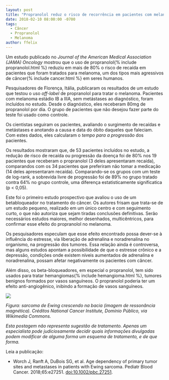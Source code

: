 ```yaml
---
layout: post
title: "Propranolol reduz o risco de recorrência em pacientes com melanoma"
date: 2018-02-10 08:00:00 -0700
tags:
  - Câncer
  - Propranolol
  - Melanoma
author: ffelix
---
```

Um estudo publicado no _Journal of the American Medical Association (JAMA) Oncology_ mostrou que o uso de propranolol{% include propranolol.html %} reduziu em mais de 80% o risco de recaída em pacientes que foram tratados para melanoma, um dos tipos mais agressivos de câncer{% include cancer.html %} em seres humanos.
<!--more-->

Pesquisadores de Florença, Itália, publicaram os resultados de um estudo que testou o uso _off-label_ de propranolol para tratar o melanoma. Pacientes com melanoma estádio IB a IIIA, sem metástases ao diagnóstico, foram incluídos no estudo. Desde o diagnóstico, eles receberam 80mg de propranolol por dia. O grupo de pacientes que não desejou fazer parte do teste foi usado como controle.

Os cientistas seguiram os pacientes, avaliando o surgimento de recaídas e metástases e anotando a causa e data do óbito daqueles que faleciam. Com estes dados, eles calcularam o _tempo para a progressão_ dos pacientes.

Os resultados mostraram que, de 53 pacientes incluídos no estudo, a redução de risco de recaída ou progressão da doença foi de 80% nos 19 pacientes que receberam o propranolol (3 deles apresentaram recaída), comparandos com os 34 pacientes que preferiram não tomar a medicação (14 deles apresentaram recaída). Comparando-se os grupos com um teste de log-rank, a sobrevida livre de progressão foi de 89% no grupo tratado contra 64% no grupo controle, uma diferença estatisticamente significatica (p < 0,05).

Este foi o primeiro estudo prospectivo que avaliou o uso de um betabloqueador no tratamento do câncer. Os autores frisam que trata-se de um estudo pequeno, realizado em um único centro e com seguimento curto, o que não autoriza que sejam tiradas conclusões definitivas. Serão necessários estudos maiores, melhor desenhados, multicêntricos, para confirmar esse efeito do propranolol no melanoma.

Os pesquisadores especulam que esse efeito encontrado possa dever-se à influência do estresse, via liberação de adrenalina e noradrenalina no organismo, na progressão dos tumores. Essa relação ainda é controversa, mas alguns estudos apontam a possibilidade de que o estresse crônico e a depressão, condições onde existem níveis aumentados de adrenalina e noradrenalina, possam afetar negativamente os pacientes com câncer.

Além disso, os beta-bloqueadores, em especial o propranolol, tem sido usados para tratar hemangiomas{% include hemangioma.html %}, tumores benignos formados por vasos sanguíneos. O propranolol poderia ter um efeito anti-angiogênico, inibindo a formação de vasos sanguíneos.


![](https://upload.wikimedia.org/wikipedia/commons/a/a3/Ewing%27s_sarcoma_MRI_nci-vol-1832-300.jpg)

_Figura: sarcoma de Ewing crescendo na bacia (imagem de ressonância magnética). Créditos National Cancer Institute, Domínio Público, via Wikimedia Commons._

_Esta postagem não representa sugestão de tratamento. Apenas um especialista pode judiciosamente decidir quais informações divulgadas podem modificar de alguma forma um esquema de tratamento, e de que forma._

Leia a publicação:
- Worch J, Ranft A, DuBois SG, et al. Age dependency of primary tumor sites and metastases in patients with Ewing sarcoma. Pediatr Blood Cancer. 2018;65:e27251. [doi:10.1002/pbc.27251](https://doi.org/10.1002/pbc.27251).
